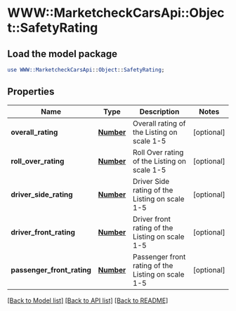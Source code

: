 # WWW::MarketcheckCarsApi::Object::SafetyRating

## Load the model package
```perl
use WWW::MarketcheckCarsApi::Object::SafetyRating;
```

## Properties
Name | Type | Description | Notes
------------ | ------------- | ------------- | -------------
**overall_rating** | [**Number**](Number.md) | Overall rating of the Listing on scale 1-5 | [optional] 
**roll_over_rating** | [**Number**](Number.md) | Roll Over rating of the Listing on scale 1-5 | [optional] 
**driver_side_rating** | [**Number**](Number.md) | Driver Side rating of the Listing on scale 1-5 | [optional] 
**driver_front_rating** | [**Number**](Number.md) | Driver front rating of the Listing on scale 1-5 | [optional] 
**passenger_front_rating** | [**Number**](Number.md) | Passenger front rating of the Listing on scale 1-5 | [optional] 

[[Back to Model list]](../README.md#documentation-for-models) [[Back to API list]](../README.md#documentation-for-api-endpoints) [[Back to README]](../README.md)


